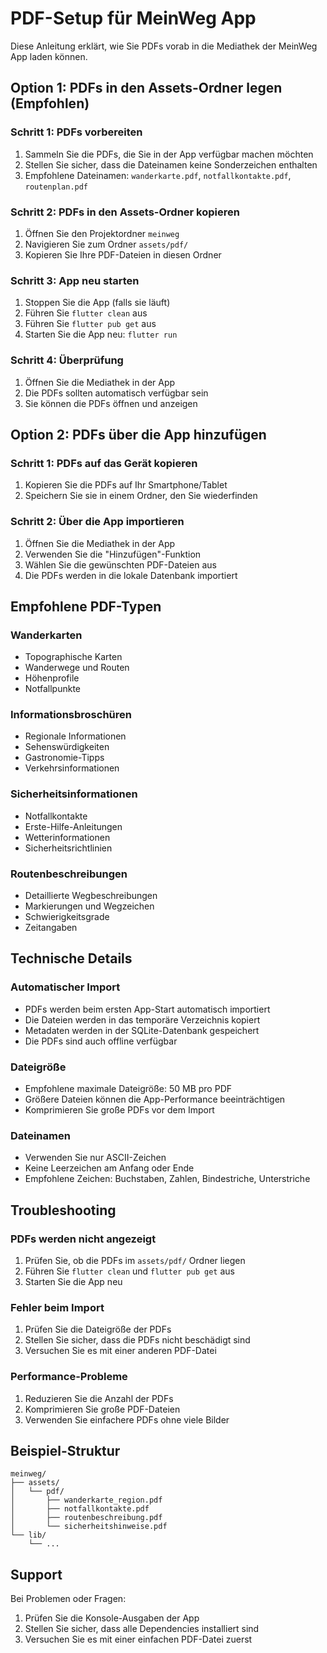 # PDF-Setup für MeinWeg App

Diese Anleitung erklärt, wie Sie PDFs vorab in die Mediathek der MeinWeg App laden können.

## Option 1: PDFs in den Assets-Ordner legen (Empfohlen)

### Schritt 1: PDFs vorbereiten

1. Sammeln Sie die PDFs, die Sie in der App verfügbar machen möchten
2. Stellen Sie sicher, dass die Dateinamen keine Sonderzeichen enthalten
3. Empfohlene Dateinamen: `wanderkarte.pdf`, `notfallkontakte.pdf`, `routenplan.pdf`

### Schritt 2: PDFs in den Assets-Ordner kopieren

1. Öffnen Sie den Projektordner `meinweg`
2. Navigieren Sie zum Ordner `assets/pdf/`
3. Kopieren Sie Ihre PDF-Dateien in diesen Ordner

### Schritt 3: App neu starten

1. Stoppen Sie die App (falls sie läuft)
2. Führen Sie `flutter clean` aus
3. Führen Sie `flutter pub get` aus
4. Starten Sie die App neu: `flutter run`

### Schritt 4: Überprüfung

1. Öffnen Sie die Mediathek in der App
2. Die PDFs sollten automatisch verfügbar sein
3. Sie können die PDFs öffnen und anzeigen

## Option 2: PDFs über die App hinzufügen

### Schritt 1: PDFs auf das Gerät kopieren

1. Kopieren Sie die PDFs auf Ihr Smartphone/Tablet
2. Speichern Sie sie in einem Ordner, den Sie wiederfinden

### Schritt 2: Über die App importieren

1. Öffnen Sie die Mediathek in der App
2. Verwenden Sie die "Hinzufügen"-Funktion
3. Wählen Sie die gewünschten PDF-Dateien aus
4. Die PDFs werden in die lokale Datenbank importiert

## Empfohlene PDF-Typen

### Wanderkarten

- Topographische Karten
- Wanderwege und Routen
- Höhenprofile
- Notfallpunkte

### Informationsbroschüren

- Regionale Informationen
- Sehenswürdigkeiten
- Gastronomie-Tipps
- Verkehrsinformationen

### Sicherheitsinformationen

- Notfallkontakte
- Erste-Hilfe-Anleitungen
- Wetterinformationen
- Sicherheitsrichtlinien

### Routenbeschreibungen

- Detaillierte Wegbeschreibungen
- Markierungen und Wegzeichen
- Schwierigkeitsgrade
- Zeitangaben

## Technische Details

### Automatischer Import

- PDFs werden beim ersten App-Start automatisch importiert
- Die Dateien werden in das temporäre Verzeichnis kopiert
- Metadaten werden in der SQLite-Datenbank gespeichert
- Die PDFs sind auch offline verfügbar

### Dateigröße

- Empfohlene maximale Dateigröße: 50 MB pro PDF
- Größere Dateien können die App-Performance beeinträchtigen
- Komprimieren Sie große PDFs vor dem Import

### Dateinamen

- Verwenden Sie nur ASCII-Zeichen
- Keine Leerzeichen am Anfang oder Ende
- Empfohlene Zeichen: Buchstaben, Zahlen, Bindestriche, Unterstriche

## Troubleshooting

### PDFs werden nicht angezeigt

1. Prüfen Sie, ob die PDFs im `assets/pdf/` Ordner liegen
2. Führen Sie `flutter clean` und `flutter pub get` aus
3. Starten Sie die App neu

### Fehler beim Import

1. Prüfen Sie die Dateigröße der PDFs
2. Stellen Sie sicher, dass die PDFs nicht beschädigt sind
3. Versuchen Sie es mit einer anderen PDF-Datei

### Performance-Probleme

1. Reduzieren Sie die Anzahl der PDFs
2. Komprimieren Sie große PDF-Dateien
3. Verwenden Sie einfachere PDFs ohne viele Bilder

## Beispiel-Struktur

```
meinweg/
├── assets/
│   └── pdf/
│       ├── wanderkarte_region.pdf
│       ├── notfallkontakte.pdf
│       ├── routenbeschreibung.pdf
│       └── sicherheitshinweise.pdf
└── lib/
    └── ...
```

## Support

Bei Problemen oder Fragen:

1. Prüfen Sie die Konsole-Ausgaben der App
2. Stellen Sie sicher, dass alle Dependencies installiert sind
3. Versuchen Sie es mit einer einfachen PDF-Datei zuerst
